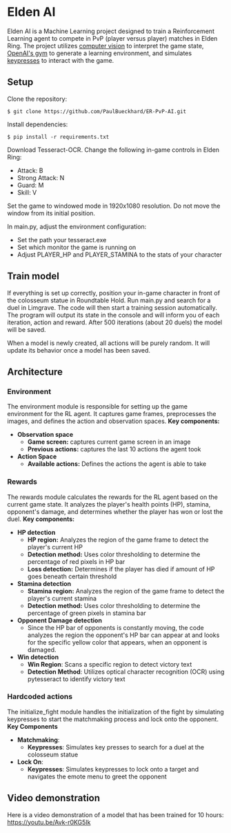 # Elden AI
Elden AI is a Machine Learning project designed to train a Reinforcement Learning agent to compete in PvP (player versus player) matches in Elden Ring. The project utilizes [computer vision](https://pypi.org/project/opencv-python/) to interpret the game state, [OpenAI's gym](https://github.com/openai/gym) to generate a learning environment, and simulates [keypresses](https://pypi.org/project/PyDirectInput/) to interact with the game. 

## Setup
Clone the repository:

    $ git clone https://github.com/PaulBueckhard/ER-PvP-AI.git
    
Install dependencies:

    $ pip install -r requirements.txt

Download Tesseract-OCR.
Change the following in-game controls in Elden Ring:
 - Attack: B
 - Strong Attack: N
 - Guard: M
 - Skill: V
 
Set the game to windowed mode in 1920x1080 resolution. Do not move the window from its initial position.

In main.py, adjust the environment configuration:
 - Set the path your tesseract.exe
 - Set which monitor the game is running on
 - Adjust PLAYER_HP and PLAYER_STAMINA to the stats of your character

## Train model
If everything is set up correctly, position your in-game character in front of the colosseum statue in Roundtable Hold. Run main.py and search for a duel in Limgrave. The code will then start a training session automatically. The program will output its state in the console and will inform you of each iteration, action and reward. After 500 iterations (about 20 duels) the model will be saved.

When a model is newly created, all actions will be purely random. It will update its behavior once a model has been saved.


## Architecture
### Environment
The environment module is responsible for setting up the game environment for the RL agent. It captures game frames, preprocesses the images, and defines the action and observation spaces.
**Key components:**
 - **Observation space**
	 - **Game screen:** captures current game screen in an image
	 - **Previous actions:** captures the last 10 actions the agent took
 - **Action Space**
	 - **Available actions:** Defines the actions the agent is able to take

### Rewards
The rewards module calculates the rewards for the RL agent based on the current game state. It analyzes the player's health points (HP), stamina, opponent's damage, and determines whether the player has won or lost the duel.
**Key components:**
 - **HP detection**
	 - **HP region:** Analyzes the region of the game frame to detect the player's current HP
	 - **Detection method:** Uses color thresholding to determine the percentage of red pixels in HP bar
	 - **Loss detection:** Determines if the player has died if amount of HP goes beneath certain threshold
 - **Stamina detection**
	 - **Stamina region:** Analyzes the region of the game frame to detect the player's current stamina
	 - **Detection method:** Uses color thresholding to determine the percentage of green pixels in stamina bar
 - **Opponent Damage detection**
	 - Since the HP bar of opponents is constantly moving, the code analyzes the region the opponent's HP bar can appear at and looks for the specific yellow color that appears, when an opponent is damaged.
 - **Win detection**
	- **Win Region**: Scans a specific region to detect victory text
	- **Detection Method**: Utilizes optical character recognition (OCR) using pytesseract to identify victory text

### Hardcoded actions
The initialize_fight module handles the initialization of the fight by simulating keypresses to start the matchmaking process and lock onto the opponent.
**Key Components**
- **Matchmaking**:
    - **Keypresses**: Simulates key presses to search for a duel at the colosseum statue
- **Lock On**:
    - **Keypresses**: Simulates keypresses to lock onto a target and navigates the emote menu to greet the opponent

## Video demonstration
Here is a video demonstration of a model that has been trained for 10 hours:
https://youtu.be/Avk-r0KG5Ik